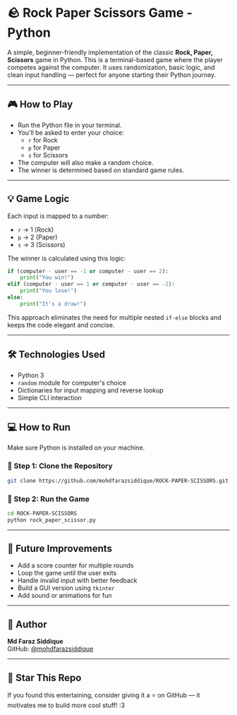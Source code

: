 # 🪨 Rock Paper Scissors Game - Python

A simple, beginner-friendly implementation of the classic **Rock, Paper, Scissors** game in Python. This is a terminal-based game where the player competes against the computer. It uses randomization, basic logic, and clean input handling — perfect for anyone starting their Python journey.

---

## 🎮 How to Play

- Run the Python file in your terminal.
- You’ll be asked to enter your choice:
  - `r` for Rock
  - `p` for Paper
  - `s` for Scissors
- The computer will also make a random choice.
- The winner is determined based on standard game rules.

---

## 💡 Game Logic

Each input is mapped to a number:
- `r` → 1 (Rock)
- `p` → 2 (Paper)
- `s` → 3 (Scissors)

The winner is calculated using this logic:

```python
if (computer - user == -1 or computer - user == 2):
    print("You win!")
elif (computer - user == 1 or computer - user == -2):
    print("You lose!")
else:
    print("It's a draw!")
```

This approach eliminates the need for multiple nested `if-else` blocks and keeps the code elegant and concise.

---

## 🛠️ Technologies Used

- Python 3
- `random` module for computer's choice
- Dictionaries for input mapping and reverse lookup
- Simple CLI interaction

---

## 💻 How to Run

Make sure Python is installed on your machine.

### 🔹 Step 1: Clone the Repository

```bash
git clone https://github.com/mohdfarazsiddique/ROCK-PAPER-SCISSORS.git
```

### 🔹 Step 2: Run the Game

```bash
cd ROCK-PAPER-SCISSORS
python rock_paper_scissor.py
```

---

## 🚀 Future Improvements

- Add a score counter for multiple rounds
- Loop the game until the user exits
- Handle invalid input with better feedback
- Build a GUI version using `tkinter`
- Add sound or animations for fun

---

## 👤 Author

**Md Faraz Siddique**  
GitHub: [@mohdfarazsiddique](https://github.com/mohdfarazsiddique)

---


## 🌟 Star This Repo

If you found this entertaining, consider giving it a ⭐ on GitHub — it motivates me to build more cool stuff!  :3